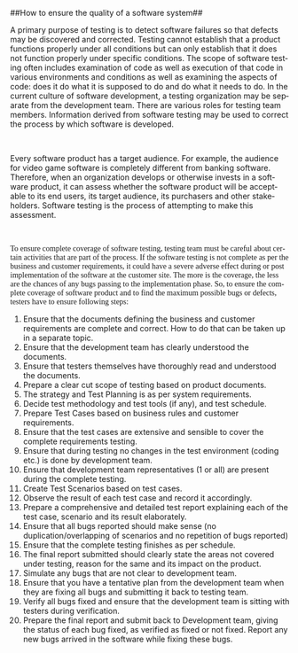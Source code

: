 ##How to ensure the quality of a software system##

<p><span lang="EN-US">A primary purpose of testing is to detect
software failures so that defects may be discovered and corrected. Testing
cannot establish that a product functions properly under all conditions but can
only establish that it does not function properly under specific conditions.
The scope of software testing often includes examination of code as well as
execution of that code in various environments and conditions as well as
examining the aspects of code: does it do what it is supposed to do and do what
it needs to do. In the current culture of software development, a testing
organization may be separate from the development team. There are various roles
for testing team members. Information derived from software testing may be used
to correct the process by which software is developed.</span></p>

<p><span lang="EN-US">&nbsp;</span></p>

<p><span lang="EN-US">Every software product has a target
audience. For example, the audience for video game software is completely
different from banking software. Therefore, when an organization develops or
otherwise invests in a software product, it can assess whether the software
product will be acceptable to its end users, its target audience, its
purchasers and other stakeholders. Software testing is the process of
attempting to make this assessment.</span></p>

<p><span lang="EN-US">&nbsp;</span></p>

<span style="font-size:10.5pt;mso-bidi-font-size:11.0pt;font-family:
&quot;Calibri&quot;,&quot;sans-serif&quot;;mso-ascii-theme-font:minor-latin;mso-fareast-font-family:
宋体;mso-fareast-theme-font:minor-fareast;mso-hansi-theme-font:minor-latin;
mso-bidi-font-family:&quot;Times New Roman&quot;;mso-bidi-theme-font:minor-bidi;
mso-ansi-language:EN-US;mso-fareast-language:ZH-CN;mso-bidi-language:AR-SA" lang="EN-US">To
ensure complete coverage of software testing, testing team must be careful
about certain activities that are part of the process. If the software testing
is not complete as per the business and customer requirements, it could have a
severe adverse effect during or post implementation of the software at the
customer site. The more is the coverage, the less are the chances of any bugs
passing to the implementation phase. So, to ensure the complete coverage of
software product and to find the maximum possible bugs or defects, testers have
to ensure following steps:<br>
1. Ensure that the documents defining the business and customer requirements
are complete and correct. How to do that can be taken up in a separate topic.<br>
2. Ensure that the development team has clearly understood the documents.<br>
3. Ensure that testers themselves have thoroughly read and understood the
documents.<br>
4. Prepare a clear cut scope of testing based on product documents.<br>
5. The strategy and Test Planning is as per system requirements.<br>
6. Decide test methodology and test tools (if any), and test schedule.<br>
7. Prepare Test Cases based on business rules and customer requirements.<br>
8. Ensure that the test cases are extensive and sensible to cover the complete
requirements testing.<br>
9. Ensure that during testing no changes in the test environment (coding etc.)
is done by development team.<br>
10. Ensure that development team representatives (1 or all) are present during
the complete testing.<br>
11. Create Test Scenarios based on test cases.<br>
12. Observe the result of each test case and record it accordingly.<br>
13. Prepare a comprehensive and detailed test report explaining each of the
test case, scenario and its result elaborately.<br>
14. Ensure that all bugs reported should make sense (no duplication/overlapping
of scenarios and no repetition of bugs reported)<br>
15. Ensure that the complete testing finishes as per schedule.<br>
16. The final report submitted should clearly state the areas not covered under
testing, reason for the same and its impact on the product.<br>
17. Simulate any bugs that are not clear to development team.<br>
18. Ensure that you have a tentative plan from the development team when they
are fixing all bugs and submitting it back to testing team.<br>
19. Verify all bugs fixed and ensure that the development team is sitting with
testers during verification.<br>
20. Prepare the final report and submit back to Development team, giving the
status of each bug fixed, as verified as fixed or not fixed. Report any new
bugs arrived in the software while fixing these bugs.</span>
